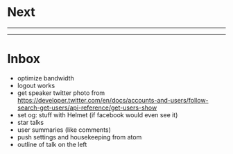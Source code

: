 # Next

---

---

# Inbox

* optimize bandwidth
* logout works
* get speaker twitter photo from https://developer.twitter.com/en/docs/accounts-and-users/follow-search-get-users/api-reference/get-users-show
* set og: stuff with Helmet (if facebook would even see it)
* star talks
* user summaries (like comments)
* push settings and housekeeping from atom
* outline of talk on the left
